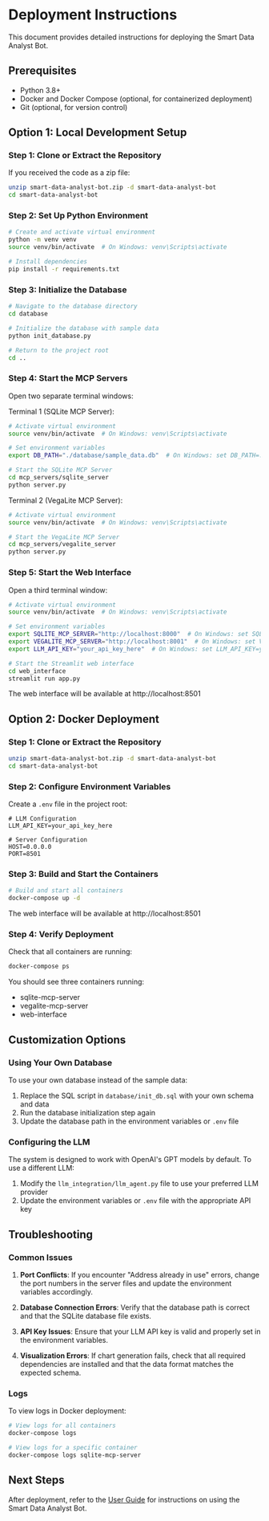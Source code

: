 # Deployment Instructions

This document provides detailed instructions for deploying the Smart Data Analyst Bot.

## Prerequisites

- Python 3.8+
- Docker and Docker Compose (optional, for containerized deployment)
- Git (optional, for version control)

## Option 1: Local Development Setup

### Step 1: Clone or Extract the Repository

If you received the code as a zip file:
```bash
unzip smart-data-analyst-bot.zip -d smart-data-analyst-bot
cd smart-data-analyst-bot
```

### Step 2: Set Up Python Environment

```bash
# Create and activate virtual environment
python -m venv venv
source venv/bin/activate  # On Windows: venv\Scripts\activate

# Install dependencies
pip install -r requirements.txt
```

### Step 3: Initialize the Database

```bash
# Navigate to the database directory
cd database

# Initialize the database with sample data
python init_database.py

# Return to the project root
cd ..
```

### Step 4: Start the MCP Servers

Open two separate terminal windows:

Terminal 1 (SQLite MCP Server):
```bash
# Activate virtual environment
source venv/bin/activate  # On Windows: venv\Scripts\activate

# Set environment variables
export DB_PATH="./database/sample_data.db"  # On Windows: set DB_PATH=./database/sample_data.db

# Start the SQLite MCP Server
cd mcp_servers/sqlite_server
python server.py
```

Terminal 2 (VegaLite MCP Server):
```bash
# Activate virtual environment
source venv/bin/activate  # On Windows: venv\Scripts\activate

# Start the VegaLite MCP Server
cd mcp_servers/vegalite_server
python server.py
```

### Step 5: Start the Web Interface

Open a third terminal window:

```bash
# Activate virtual environment
source venv/bin/activate  # On Windows: venv\Scripts\activate

# Set environment variables
export SQLITE_MCP_SERVER="http://localhost:8000"  # On Windows: set SQLITE_MCP_SERVER=http://localhost:8000
export VEGALITE_MCP_SERVER="http://localhost:8001"  # On Windows: set VEGALITE_MCP_SERVER=http://localhost:8001
export LLM_API_KEY="your_api_key_here"  # On Windows: set LLM_API_KEY=your_api_key_here

# Start the Streamlit web interface
cd web_interface
streamlit run app.py
```

The web interface will be available at http://localhost:8501

## Option 2: Docker Deployment

### Step 1: Clone or Extract the Repository

```bash
unzip smart-data-analyst-bot.zip -d smart-data-analyst-bot
cd smart-data-analyst-bot
```

### Step 2: Configure Environment Variables

Create a `.env` file in the project root:

```
# LLM Configuration
LLM_API_KEY=your_api_key_here

# Server Configuration
HOST=0.0.0.0
PORT=8501
```

### Step 3: Build and Start the Containers

```bash
# Build and start all containers
docker-compose up -d
```

The web interface will be available at http://localhost:8501

### Step 4: Verify Deployment

Check that all containers are running:

```bash
docker-compose ps
```

You should see three containers running:
- sqlite-mcp-server
- vegalite-mcp-server
- web-interface

## Customization Options

### Using Your Own Database

To use your own database instead of the sample data:

1. Replace the SQL script in `database/init_db.sql` with your own schema and data
2. Run the database initialization step again
3. Update the database path in the environment variables or `.env` file

### Configuring the LLM

The system is designed to work with OpenAI's GPT models by default. To use a different LLM:

1. Modify the `llm_integration/llm_agent.py` file to use your preferred LLM provider
2. Update the environment variables or `.env` file with the appropriate API key

## Troubleshooting

### Common Issues

1. **Port Conflicts**: If you encounter "Address already in use" errors, change the port numbers in the server files and update the environment variables accordingly.

2. **Database Connection Errors**: Verify that the database path is correct and that the SQLite database file exists.

3. **API Key Issues**: Ensure that your LLM API key is valid and properly set in the environment variables.

4. **Visualization Errors**: If chart generation fails, check that all required dependencies are installed and that the data format matches the expected schema.

### Logs

To view logs in Docker deployment:

```bash
# View logs for all containers
docker-compose logs

# View logs for a specific container
docker-compose logs sqlite-mcp-server
```

## Next Steps

After deployment, refer to the [User Guide](user_guide.md) for instructions on using the Smart Data Analyst Bot.
